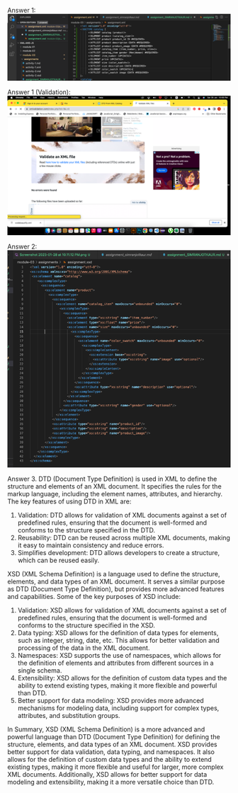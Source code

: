 Answer 1: ![Screenshot of Answer 1](../assignments/Screenshot%202023-01-28%20at%2010.11.12%20PM.png)

Answer 1 (Validation): ![Screenshot of Answer 1 Validation](../assignments/NO_ERROR_FOUND.png)

Answer 2: ![Screenshot of Answer 2](../assignments/Screenshot%202023-01-28%20at%2010.12.08%20PM.png)

Answer 3. DTD (Document Type Definition) is used in XML to define the structure and elements of an XML document. It specifies the rules for the markup language, including the element names, attributes, and hierarchy. The key features of using DTD in XML are:
1. Validation: DTD allows for validation of XML documents against a set of predefined rules, ensuring that the document is well-formed and conforms to the structure specified in the DTD.
2. Reusability: DTD can be reused across multiple XML documents, making it easy to maintain consistency and reduce errors.
3. Simplifies development: DTD allows developers to create a structure, which can be reused easily.

XSD (XML Schema Definition) is a language used to define the structure, elements, and data types of an XML document. It serves a similar purpose as DTD (Document Type Definition), but provides more advanced features and capabilities.
Some of the key purposes of XSD include:
1. Validation: XSD allows for validation of XML documents against a set of predefined rules, ensuring that the document is well-formed and conforms to the structure specified in the XSD.
2. Data typing: XSD allows for the definition of data types for elements, such as integer, string, date, etc. This allows for better validation and processing of the data in the XML document.
3. Namespaces: XSD supports the use of namespaces, which allows for the definition of elements and attributes from different sources in a single schema.
4. Extensibility: XSD allows for the definition of custom data types and the ability to extend existing types, making it more flexible and powerful than DTD.
5. Better support for data modeling: XSD provides more advanced mechanisms for modeling data, including support for complex types, attributes, and substitution groups.

In Summary, XSD (XML Schema Definition) is a more advanced and powerful language than DTD (Document Type Definition) for defining the structure, elements, and data types of an XML document. XSD provides better support for data validation, data typing, and namespaces. It also allows for the definition of custom data types and the ability to extend existing types, making it more flexible and useful for larger, more complex XML documents. Additionally, XSD allows for better support for data modeling and extensibility, making it a more versatile choice than DTD.



